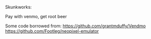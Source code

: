 Skunkworks:

Pay with venmo, get root beer


Some code borrowed from:
https://github.com/grantmduffy/Vendmo
https://github.com/Footleg/neopixel-emulator
